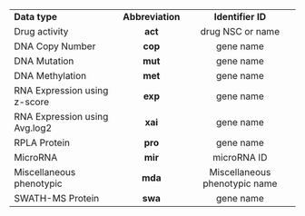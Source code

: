 
| | | |
------------------------------|:---:|:-----------------------:
**Data type** | **Abbreviation** | **Identifier ID**
Drug activity |  **act**  | drug NSC or name 
DNA Copy Number |  **cop**  | gene name
DNA Mutation |  **mut**  | gene name
DNA Methylation | **met** | gene name
RNA Expression using z-score     |  **exp**  | gene name
RNA Expression using Avg.log2    |  **xai**  | gene name
RPLA Protein |  **pro**  | gene name
MicroRNA |  **mir**  | microRNA ID
Miscellaneous phenotypic |  **mda**  | Miscellaneous phenotypic name
SWATH-MS Protein |  **swa**  | gene name
<br>